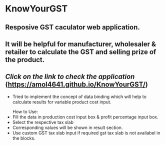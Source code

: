 # KnowYourGST
## Resposive GST caculator web application.
## It will be helpful for manufacturer, wholesaler & retailer to calculate the GST and selling prize of the product.
## ***Click on the link to check the application*** (https://amol4641.github.io/KnowYourGST/)
* Tried to implement the concept of data binding which will help to calculate results for variable product cost input.
  
<ul>
   How to Use:
<li> Fill the data in production cost input box & profit percentage input box.
  <li>Select the respective tax slab 
  <li>Corresponding values will be shown in result section.
  <li>Use custom GST tax slab input if required gst tax slab is not availabel in the blocks. 
<ul>
